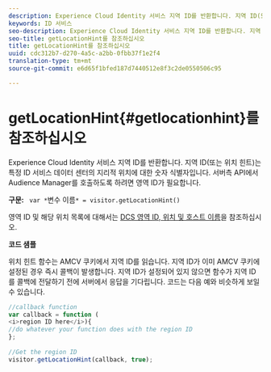 ```yaml
---
description: Experience Cloud Identity 서비스 지역 ID를 반환합니다. 지역 ID(또는 위치 힌트)는 특정 ID 서비스 데이터 센터의 지리적 위치에 대한 숫자 식별자입니다. 서버측 API에서 Audience Manager를 호출하도록 하려면 영역 ID가 필요합니다.
keywords: ID 서비스
seo-description: Experience Cloud Identity 서비스 지역 ID를 반환합니다. 지역 ID(또는 위치 힌트)는 특정 ID 서비스 데이터 센터의 지리적 위치에 대한 숫자 식별자입니다. 서버측 API에서 Audience Manager를 호출하도록 하려면 영역 ID가 필요합니다.
seo-title: getLocationHint를 참조하십시오
title: getLocationHint를 참조하십시오
uuid: cdc312b7-d270-4a5c-a2bb-0fbb37f1e2f4
translation-type: tm+mt
source-git-commit: e6d65f1bfed187d7440512e8f3c2de0550506c95

---
```



# getLocationHint{#getlocationhint}를 참조하십시오

Experience Cloud Identity 서비스 지역 ID를 반환합니다. 지역 ID(또는 위치 힌트)는 특정 ID 서비스 데이터 센터의 지리적 위치에 대한 숫자 식별자입니다. 서버측 API에서 Audience Manager를 호출하도록 하려면 영역 ID가 필요합니다.

**구문:** ` var *`변수 이름`* = visitor.getLocationHint()`

영역 ID 및 해당 위치 목록에 대해서는 [DCS 영역 ID, 위치 및 호스트 이름](https://marketing.adobe.com/resources/help/en_US/aam/dcs-regions.html)을 참조하십시오.

**코드 샘플**

위치 힌트 함수는 AMCV 쿠키에서 지역 ID를 읽습니다. 지역 ID가 이미 AMCV 쿠키에 설정된 경우 즉시 콜백이 발생합니다. 지역 ID가 설정되어 있지 않으면 함수가 지역 ID를 콜백에 전달하기 전에 서버에서 응답을 기다립니다. 코드는 다음 예와 비슷하게 보일 수 있습니다.

```js
//callback function 
var callback = function ( 
<i>region ID here</i>){ 
//do whatever your function does with the region ID 
}; 
 
//Get the region ID 
visitor.getLocationHint(callback, true); 
```


